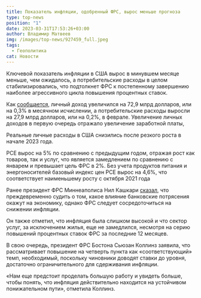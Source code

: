 ```yaml
---
title: Показатель инфляции, одобренный ФРС, вырос меньше прогноза
type: top-news
position: "1"
date: 2023-03-31T17:53:26+03:00
author: Владимир Матвеев
img: /images/top-news/927459_full.jpeg
tags:
  - Геополитика
cat: Новости
---
```

Ключевой показатель инфляции в США вырос в минувшем месяце меньше, чем ожидалось, а потребительские расходы в целом стабилизировались, что подтолкнет ФРС к постепенному завершению наиболее агрессивного цикла повышения процентных ставок.

Как [сообщается](https://www.bea.gov/news/blog/2023-03-31/personal-income-and-outlays-february-2023), личный доход увеличился на 72,9 млрд долларов, или на 0,3% в месячном исчислении, а потребительские расходы выросли на 27,9 млрд долларов, или на 0,2%, в феврале. Увеличение личных доходов в первую очередь отражало увеличение заработной платы, 

Реальные личные расходы в США снизились после резкого роста в начале 2023 года.

PCE вырос на 5% по сравнению с предыдущим годом, отражая рост как товаров, так и услуг, что является замедлением по сравнению с январем и превышает цель ФРС в 2%. Без учета продуктов питания и энергоносителей базовый индекс цен PCE вырос на 4,6%, что соответствует наименьшему росту с октября 2021 года 

Ранее президент ФРС Миннеаполиса Нил Кашкари [сказал](https://www.bea.gov/news/blog/2023-03-31/personal-income-and-outlays-february-2023), что преждевременно судить о том, какое влияние банковские потрясения окажут на экономику, однако ФРС следует сосредоточиться на снижении инфляции.

Он также отметил, что инфляция была слишком высокой и что сектор услуг, за исключением жилья, еще не замедлился, несмотря на серию повышений процентных ставок ФРС за последние 12 месяцев.

В свою очередь, президент ФРС Бостона Сьюзан Коллинз заявила, что рассматривает повышение на четверть пункта как «соответствующий» темп, необходимый, поскольку чиновники доводят ставки до уровня, достаточно ограничительного для сдерживания инфляции.

«Нам еще предстоит проделать большую работу и увидеть больше, чтобы понять, что инфляция действительно находится на устойчивом понижательном пути», отметила Коллинз.